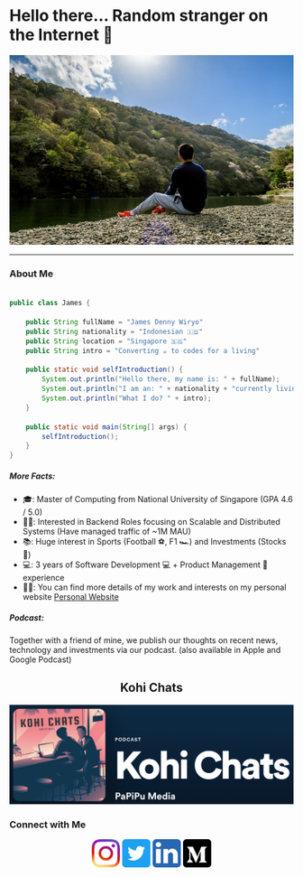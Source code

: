 # Hello there... Random stranger on the Internet 👋

[![Personal Website](./Images/Kyoto_Personal_Profile.jpeg)](https://www.jwiryo.com/)

---

### About Me

```java

public class James {
    
    public String fullName = "James Denny Wiryo"
    public String nationality = "Indonesian 🇮🇩"
    public String location = "Singapore 🇸🇬"
    public String intro = "Converting ☕ to codes for a living"

    public static void selfIntroduction() {
        System.out.println("Hello there, my name is: " + fullName);
        System.out.println("I am an: " + nationality + "currently living in: " + location);
        System.out.println("What I do? " + intro);
    }

    public static void main(String[] args) {
        selfIntroduction();
    }
}
```

##### More Facts:

* 🎓:   Master of Computing from National University of Singapore (GPA 4.6 / 5.0)
* 🙋‍♂️:   Interested in Backend Roles focusing on Scalable and Distributed Systems (Have managed traffic of ~1M MAU)
* 📚:   Huge interest in Sports (Football ⚽, F1 🏎️) and Investments (Stocks 💸)
* 💻:  3 years of Software Development 💻 + Product Management 💼 experience
* ✍🏻:   You can find more details of my work and interests on my personal website [Personal Website](https://www.jwiryo.com/)

##### Podcast:
Together with a friend of mine, we publish our thoughts on recent news, technology and investments via our podcast. (also available in Apple and Google Podcast)
<h2 align="center">
Kohi Chats
</h2>
<p align="center">
<a href= "https://open.spotify.com/show/2455WOxVEpiqW23u3RqIJF?si=n6o4UuCeTI6SQXEfzUWMnw"><img src="./Images/Kohi_chats_Logo.png"></a>
</p>


### Connect with Me
<p align="center">
<a href= "https://instagram.com/jwiryo"><img src="./Images/Instagram_Icon.png" height="50" width="50"/></a>
<a href= "https://twitter.com/jwiryo"><img src="./Images/Twitter_Icon2.png" height="50" width="50"/></a>
<a href= "https://www.linkedin.com/in/james-wiryo/?originalSubdomain=sg"><img src="./Images/Linkedin_Icon.png" height="50" width="50"/></a>
<a href= "https://medium.com/@james.wiryo"><img src="./Images/Medium_Icon2.png" height="50" width="50"/></a>
</p>



<!--
**JWiryo/JWiryo** is a ✨ _special_ ✨ repository because its `README.md` (this file) appears on your GitHub profile.

Here are some ideas to get you started:

- 🔭 I’m currently working on ...
- 🌱 I’m currently learning ...
- 👯 I’m looking to collaborate on ...
- 🤔 I’m looking for help with ...
- 💬 Ask me about ...
- 📫 How to reach me: ...
- 😄 Pronouns: ...
- ⚡ Fun fact: ...
-->
